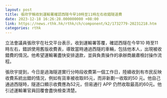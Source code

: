 ```yaml
---
layout: post
title: 張欣宇稱收到運輸署確認西隧今早10時至11時左右收錯隧道費
date: 2023-12-18 16:26:28.000000000 +08:00
link: https://news.rthk.hk/rthk/ch/component/k2/1732779-20231218.htm
categories: rthk
---
```


立法會議員張欣宇在社交平台表示，收到運輸署答覆，確認西隧在今早10 時至11時左右，錯誤使用舊版收費表，導致當時通過西隧的車輛，包括他本人，出現被收錯費的情況。他希望運輸署盡快安排退款，並與負責操作的承辦商嚴肅檢討操作流程。

張欣宇提到，今日是過海隧道實行分時段收費第一個工作日，陸續收到有市民反映收費系統出錯的情況，例如有貨車被收取85元，而非新劃一收取的50 元。他自己通過西隧時，隧道口顯示收費應為52元，但易通行 APP 仍然收取最高的60元。他引述運輸署官員回覆會盡快檢查清楚。
